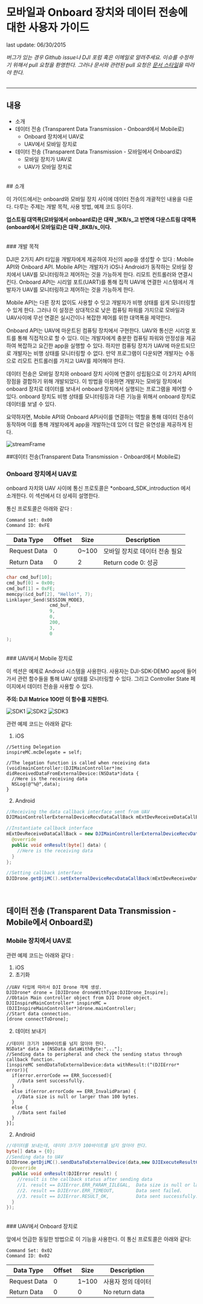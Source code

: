 # 모바일과 Onboard 장치와 데이터 전송에 대한 사용자 가이드

last update: 06/30/2015

*버그가 있는 경우 Github issue나 DJI 포럼 혹은 이메일로 알려주세요. 이슈를 수정하기 위해서 pull 요청을 환영한다. 그러나 문서와 관련된 pull 요청은 [문서 스타일](https://github.com/dji-sdk/onboard/issues/8#issuecomment-115976289)을 따라야 한다.*
<br>
<br>

---
## 내용

+ 소개
+ 데이터 전송 (Transparent Data Transmission - Onboard에서 Mobile로)
  + Onboard 장치에서 UAV로
  + UAV에서 모바일 장치로
+ 데이터 전송 (Transparent Data Transmission - 모바일에서 Onboard로)
  + 모바일 장치가 UAV로
  + UAV가 모바일 장치로
  
<br>
## 소개

이 가이드에서는 onboard와 모바일 장치 사이에 데이터 전송의 개괄적인 내용을 다룬다. 다루는 주제는 개발 목적, 사용 방법, 예제 코드 등이다.

**업스트림 대역폭(모바일에서 onboard로)은 대략 _1KB/s_고 반면에 다운스트림 대역폭(onboard에서 모바일로)은 대략 _8KB/s_이다.**

<br>
### 개발 목적

DJI은 2가지 API 타입을 개발자에게 제공하여 자신의 app을 생성할 수 있다 : Mobile API와 Onboard API. Mobile API는 개발자가 iOS나 Android가 동작하는 모바일 장치에서 UAV를 모니터링하고 제어하는 것을 가능하게 한다. 리모트 컨트롤러와 연결시킨다. Onboard API는 시리얼 포트(UART)를 통해 집적 UAV에 연결한 시스템에서 개발자가 UAV를 모니터링하고 제어하는 것을 가능하게 한다.

Mobile API는 다른 장치 없이도 사용할 수 잇고 개발자가 비행 상태를 쉽게 모니터링할 수 있게 한다. 그러나 이 설정은 상대적으로 낮은 컴퓨팅 파워를 가지므로 모바일과 UAV사이에 무선 연결은 실시간이나 복잡한 제어를 위한 대역폭을 제약한다.

Onboard API는 UAV에 마운트된 컴퓨팅 장치에서 구현한다. UAV와 통신은 시리얼 포트를 통해 직접적으로 할 수 있다. 이는 개발자에게 충분한 컴퓨팅 파워와 안정성을 제공하여 복잡하고 요긴한 app을 실행할 수 있다. 하지만 컴퓨팅 장치가 UAV에 마운트되므로 개발자는 비행 상태를 모니터링할 수 없다. 만약 프로그램이 다운되면 개발자는 수동으로 리모트 컨트롤러를 가지고 UAV를 제어해야 한다. 

데이터 전송은 모바일 장치와 onboard 장치 사이에 연결이 성립됨으로 이 2가지 API의 장점을 결합하기 위해 개발되었다. 이 방법을 이용하면 개발자는 모바일 장치에서 onboard 장치로 데이터를 보내서 onboard 장치에서 실행되는 프로그램을 제어할 수 있다. onboard 장치도 비행 상태를 모니터링등과 다른 기능을 위해서 onboard 장치로 데이터를 보낼 수 있다.

요약하자면, Mobile API와 Onboard API사이를 연결하는 역할을 통해 데이터 전송이 동작하며 이를 통해 개발자에게 app을 개발하는데 있어 더 많은 유연성을 제공하게 된다.

![streamFrame](Images/streamFrame.png)

##데이터 전송(Transparent Data Transmission - Onboard에서 Mobile로)

### Onboard 장치에서 UAV로

onboard 자치와 UAV 사이에 통신 프로토콜은 *onboard_SDK_introduction 에서 소개한다. 이 섹션에서 더 상세히 설명한다.

통신 프로토콜은 아래와 같다 :

    Command set: 0x00
    Command ID: 0xFE
 
 
|Data Type|Offset|Size|Description|
|---------|------|----|-----------|
|Request Data|0|0~100| 모바일 장치로 데이터 전송 필요|
|Return Data|0|2| Return code 0: 성공|

```c
char cmd_buf[10];
cmd_buf[0] = 0x00;
cmd_buf[1] = 0xFE;
memcpy(&cd_buf[2], "Hello!", 7);
Linklayer_Send(SESSION_MODE3,
                cmd_buf,
                9,
                0,
                200,
                3,
                0
);
```
<br>
### UAV에서 Mobile 장치로

이 섹션은 예제로 Android 시스템을 사용한다. 사용자는 DJI-SDK-DEMO app에 들어가서 관련 함수들을 통해 UAV 상태를 모니터링할 수 있다. 그리고 Controller State 페이지에서 데이터 전송을 사용할 수 있다.


**주의: DJI Matrice 100만 이 함수를 지원한다.**

![SDK1](Images/SDKDemoMain.png)
![SDK2](Images/SDKDemoRelative.png)
![SDK3](Images/SDKDemoTTI.png)

관련 예제 코드는 아래와 같다:

1. iOS
  ```cSharp
  //Setting Delegation
  inspireMC.mcDelegate = self;
  
  //The legation function is called when receiving data
  (void)mainController:(DJIMainController*)mc didReceivedDataFromExternalDevice:(NSData*)data {
    //Here is the receiving data
    NSLog(@"%@",data);
  }
  ```
  
2. Android
  ```java
  //Receiving the data callback interface sent from UAV
  DJIMainControllerExternalDeviceRecvDataCallBack mExtDevReceiveDataCallBack = null;
  
  //Instantiate callback interface
  mExtDevReceiveDataCallBack = new DJIMainControllerExternalDeviceRecvDataCallBack() {
    @override
    public void onResult(byte[] data) {
      //Here is the receiving data
    }
  };
  
  //Setting callback interface
  DJIDrone.getDjiMC().setExternalDeviceRecvDataCallBack(mExtDevReceiveDataCallBack);
  ```

<br>

## 데이터 전송 (Transparent Data Transmission - Mobile에서 Onboard로)

### Mobile 장치에서 UAV로

관련 예제 코드는 아래와 같다 :

1. iOS
  1. 초기화
  ```cSharp
  //UAV 타입에 따라서 DJI Drone 객체 생성.
  DJIDrone* drone = [DJIDrone droneWithType:DJIDrone_Inspire];
  //Obtain Main controller object from DJI Drone object.
  DJIInspireMainController* inspireMC = (DJIInspireMainController*)drone.mainController;
  //Start data connection.
  [drone connectToDrone];
  ```
  2. 데이터 보내기
  ```cSharp
  //데이터 크기가 100바이트를 넘지 않아야 한다.
  NSData* data = [NSData dataWithByte:"..."];
  //Sending data to peripheral and check the sending status through callback function.
  [inspireMC sendDataToExternalDevice:data withResult:(^(DJIError* error)){
    if(error.errorCode == ERR_Successed){
      //Data sent successfully.
    }
    else if(error.errorCode == ERR_InvalidParam) {
      //Data size is null or larger than 100 bytes.
    }
    else {
      //Data sent failed
    }
  }];
  ```
  
2. Android
  ```java
  //데이터를 보내는데, 데이터 크기가 100바이트를 넘지 않아야 한다.
  byte[] data = {0};
  //Sending data to UAV
  DJIDrone.getDjiMC().sendDataToExternalDevice(data,new DJIExecuteResultCallback(){
    @override
    public void onResult(DJIError result) {
      //result is the callback status after sending data
      //1. result == DJIError.ERR_PARAM_IILEGAL,  Data size is null or larger than 100 bytes.
      //2. result == DJIError.ERR_TIMEOUT,        Data sent failed.
      //3. result == DJIError.RESULT_OK,          Data sent successfully.
    }
  });
  ```

<br>
### UAV에서 Onboard 장치로

앞에서 언급한 동일한 방법으로 이 기능을 사용한다. 이 통신 프로토콜은 아래와 같다:

    Command Set: 0x02
    Command ID: 0x02

|Data Type|Offset|Size|Description|
|---------|------|----|-----------|
|Request Data|0|1~100|사용자 정의 데이터|
|Return Data|0|0|No return data|
